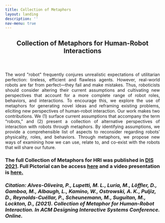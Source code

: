 ```yaml
---
title: Collection of Metaphors
layout: landing
description: ''
nav-menu: true
---
```


<!-- Main -->
<div id="main">

<!-- One -->
<section id="one">
	<div class="inner">
		<header class="major">
			<h2>Collection of Metaphors for Human-Robot Interactions </h2>
		</header>
		<p align="justify">The word "robot" frequently conjures unrealistic expectations of utilitarian perfection: tireless, efficient and flawless agents. However, real-world robots are far from perfect—they fail and make mistakes. Thus, roboticists should consider altering their current assumptions and cultivating new perspectives that account for a more complete range of robot roles, behaviors, and interactions. To encourage this, we explore the use of metaphors for generating novel ideas and reframing existing problems, eliciting new perspectives of human-robot interaction. Our work makes two contributions. We (1) surface current assumptions that accompany the term “robots,” and (2) present a collection of alternative perspectives of interaction with robots through metaphors. By identifying assumptions, we provide a comprehensible list of aspects to reconsider regarding robots’ physicality, roles, and behaviors. Through metaphors, we propose new ways of examining how we can use, relate to, and co-exist with the robots that will share our future.</p>
		
<h3>The full Collection of Metaphors for HRI was published in <a href="https://dis.acm.org/2021/">DIS 2021</a>. Full Pictorial can be access <a href="https://dl.acm.org/doi/10.1145/3461778.3462060">here</a> and a video presentation is <a href="https://www.youtube.com/watch?v=JpDV9FF3Sf0">here.</a></h3>

<h3><i>Citation: Alves-Oliveira, P., Lupetti, M. L., Luria, M., Löffler, D., Gamboa, M., Albaugh, L., Kamino, W., Ostrowski, A. K., Puljiz, D., Reynolds-Cuéllar, P., Scheunemann, M., Suguitan, M., Lockton, D., (2021). Collection of Metaphor for Human-Robot Interaction. In ACM Designing Interactive Systems Conference. Online. </i></h3>
	</div>
</section>


